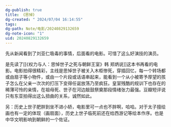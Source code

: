 ```yaml
---
dg-publish: true
title: 《思悼》
dg-created: " 2024/07/04 16:14:55"
tags: 
dg-path: Note/电影/20240829132659
dg-note-icon: "1"
uid: 20240829132659
---
```




先从新闻看到了刘亚仁吸毒的事情，后面看的电影。可惜了这么好演技的演员。

是先读了[[《权力与人：思悼世子之死与朝鲜王室》韩 郑炳说]]这本书再看的电影。电影拍得很精彩，主线是思悼世子被关入木柜惨死，穿插回忆，每一个转场都或由扇子等小物件，或由一个片段或话语串起来，能看到一个从小被寄予厚望的孩子怎么在父亲一次次的打压下变得任诞放荡乃至疯狂。皇室残酷的规训下也存在的稀薄可怜的亲情，在祖母死、世子在河边敲鼓祭奠那段情绪张力最强。豆瓣短评说只有东亚拍得出这么扭曲的关系，诚然如此。

另：历史上世子肥胖到坐不进小轿，电影里可一点也不胖啊，哈哈。对于太子擅绘画也有一定的体现（画扇面），历史上世子临死前还在给西游记等绘本作序。也是中华文明影响到朝鲜的一个佐证。